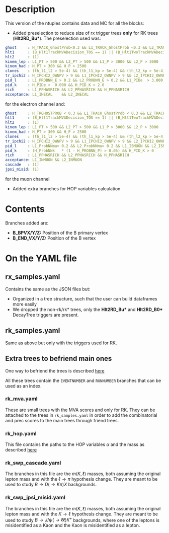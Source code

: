 # Description

This version of the ntuples contains data and MC for all the blocks:

- Added preselection to reduce size of rx trigger trees **only** for RK trees (__Hlt2RD_Bu*__).
The preselection used was:

```yaml
ghost     : H_TRACK_GhostProb<0.3 && L1_TRACK_GhostProb <0.3 && L2_TRACK_GhostProb<0.3
hlt1      : (B_Hlt1TrackMVADecision_TOS == 1) || (B_Hlt1TwoTrackMVADecision_TOS == 1)
hlt2      : (1)
kinem_lep : L1_PT > 500 && L2_PT > 500 && L1_P > 3000 && L2_P > 3000
kinem_had : H_PT > 300 && H_P > 2500
clones    : (th_l1_l2 > 5e-4) && (th_l1_kp > 5e-4) && (th_l2_kp > 5e-4)
tr_ipchi2 : H_IPCHI2_OWNPV > 9 && L1_IPCHI2_OWNPV > 9 && L2_IPCHI2_OWNPV > 9
pid_l     : L1_PROBNN_E > 0.2 && L2_PROBNN_E > 0.2 && L1_PIDe  > 3.000 && L2_PIDe  > 3.000
pid_k     : H_PIDe <  0.000 && H_PID_K > 2.0
rich      : L1_PPHASRICH && L2_PPHASRICH && H_PPHASRICH
acceptance: L1_INECAL    && L2_INECAL
```

for the electron channel and:

```yaml
ghost     : H_TRGHOSTPROB < 0.3 && L1_TRACK_GhostProb < 0.3 && L2_TRACK_GhostProb< 0.3
hlt1      : (B_Hlt1TrackMVADecision_TOS == 1) || (B_Hlt1TwoTrackMVADecision_TOS == 1)
hlt2      : (1)
kinem_lep : L1_PT > 500 && L2_PT > 500 && L1_P > 3000 && L2_P > 3000
kinem_had : H_PT > 300 && H_P > 2500
clones    : (th_l1_l2 > 5e-4) && (th_l1_kp > 5e-4) && (th_l2_kp > 5e-4)
tr_ipchi2 : H_IPCHI2_OWNPV > 9 && L1_IPCHI2_OWNPV > 9 && L2_IPCHI2_OWNPV > 9
pid_l     : L1_ProbNNmu> 0.2 && L2_ProbNNmu> 0.2 && L1_ISMUON && L2_ISMUON && L1_PID_MU >-3. && L2_PID_MU > -3
pid_k     : (H_ProbNNk   * (1 - H_PROBNN_P) > 0.05) && H_PID_K > 0
rich      : L1_PPHASRICH && L2_PPHASRICH && H_PPHASRICH
acceptance: L1_INMUON && L2_INMUON
cascade   : (1)
jpsi_misid: (1)
```

for the muon channel

- Added extra branches for HOP variables calculation

# Contents

Branches added are:

- **B_BPVX/Y/Z:** Position of the B primary vertex 
- **B_END_VX/Y/Z:** Position of the B vertex 

# On the YAML file

## rx_samples.yaml 

Contains the same as the JSON files but:

- Organized in a tree structure, such that the user can build dataframes more easily
- We dropped the non-rk/rk* trees, only the __Hlt2RD_Bu*__ and __Hlt2RD_B0*__ DecayTree triggers are present.

## rk_samples.yaml 

Same as above but only with  the triggers used for RK.

## Extra trees to befriend main ones

One way to befriend the trees is described 
[here](https://gitlab.cern.ch/rx_run3/rx_data#accessing-ntuples)

All these trees contain the `EVENTNUMBER` and `RUNNUMBER` branches that can be used as an index.

### rk_mva.yaml

These are small trees with the MVA scores and only for RK. They can be attached to the trees in `rk_samples.yaml`
in order to add the combinatorial and prec scores to the main trees through friend trees.

### rk_hop.yaml

This file contains the paths to the HOP variables $\alpha$ and the mass as described [here](https://cds.cern.ch/record/2102345/files/LHCb-INT-2015-037.pdf)

### rk_swp_cascade.yaml

The branches in this file are the $m(K,\ell)$ masses, both assuming the original lepton mass and with the $\ell\to\pi$
hypothesis change. They are meant to be used to study $B\to D(\to K\pi) X$ backgrounds.

### rk_swp_jpsi_misid.yaml

The branches in this file are the $m(K,\ell)$ masses, both assuming the original lepton mass and with the $K\to\ell$
hypothesis change. They are meant to be used to study $B\to J/\psi(\to\ell\ell)K^+$ backgrounds, where one of the leptons
is misidentified as a Kaon and the Kaon is misidentified as a lepton.
